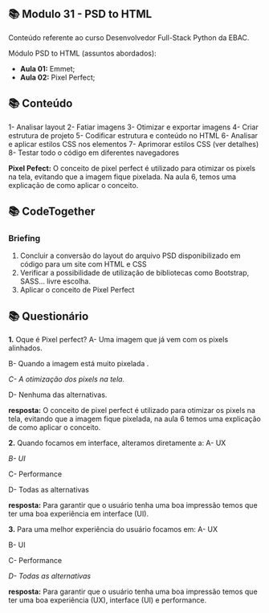 ## 📚 Modulo 31 - PSD to HTML
Conteúdo referente ao curso Desenvolvedor Full-Stack Python da EBAC.

Módulo PSD to HTML (assuntos abordados):
- **Aula 01:** Emmet;
- **Aula 02:** Pixel Perfect;

## 📚 Conteúdo
1- Analisar layout
2- Fatiar imagens
3- Otimizar e exportar imagens
4- Criar estrutura de projeto
5- Codificar estrutura e conteúdo no HTML
6- Analisar e aplicar estilos CSS nos elementos
7- Aprimorar estilos CSS (ver detalhes)
8- Testar todo o código em diferentes navegadores

**Pixel Pefect:** O conceito de pixel perfect é utilizado para otimizar os pixels na tela, evitando que a imagem fique pixelada. Na aula 6, temos uma explicação de como aplicar o conceito.


## 📚 CodeTogether

### Briefing
1. Concluir a conversão do layout do arquivo PSD disponibilizado em
código para um site com HTML e CSS
2. Verificar a possibilidade de utilização de bibliotecas como Bootstrap,
SASS... livre escolha.
3. Aplicar o conceito de Pixel Perfect


## 📚 Questionário
**1.** Oque é Pixel perfect?
A- Uma imagem que já vem com os pixels alinhados.

B- Quando a imagem está muito pixelada .

*C- A otimização dos pixels na tela.* 

D- Nenhuma das alternativas.

**resposta:** O conceito de pixel perfect é utilizado para otimizar os pixels na tela, evitando que a imagem fique pixelada, na aula 6 temos uma explicação de como aplicar o conceito.

**2.** Quando focamos em interface, alteramos diretamente a: 
A- UX

*B- UI*

C- Performance 

D- Todas as alternativas 

**resposta:** Para garantir que o usuário tenha uma boa impressão temos que ter uma boa experiência em interface (UI).

**3.**  Para uma melhor experiência do usuário focamos em: 
A- UX

B- UI

C- Performance 

*D- Todas as alternativas* 

**resposta:** Para garantir que o usuário tenha uma boa impressão temos que ter uma boa experiência (UX), interface (UI) e performance.